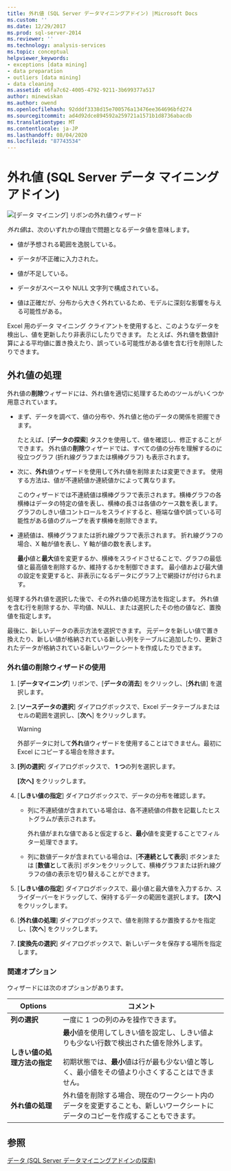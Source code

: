 ```yaml
---
title: 外れ値 (SQL Server データマイニングアドイン) |Microsoft Docs
ms.custom: ''
ms.date: 12/29/2017
ms.prod: sql-server-2014
ms.reviewer: ''
ms.technology: analysis-services
ms.topic: conceptual
helpviewer_keywords:
- exceptions [data mining]
- data preparation
- outliers [data mining]
- data cleaning
ms.assetid: e6fa7c62-4005-4792-9211-3b699377a517
author: minewiskan
ms.author: owend
ms.openlocfilehash: 92dddf3338d15e700576a13476ee364696bfd274
ms.sourcegitcommit: ad4d92dce894592a259721a1571b1d8736abacdb
ms.translationtype: MT
ms.contentlocale: ja-JP
ms.lasthandoff: 08/04/2020
ms.locfileid: "87743534"
---
```

# <a name="outliers-sql-server-data-mining-add-ins"></a>外れ値 (SQL Server データ マイニング アドイン)
  ![[データ マイニング] リボンの外れ値ウィザード](media/dmc-outliers.gif "[データ マイニング] リボンの外れ値ウィザード")  
  
 *外れ値*は、次のいずれかの理由で問題となるデータ値を意味します。  
  
-   値が予想される範囲を逸脱している。  
  
-   データが不正確に入力された。  
  
-   値が不足している。  
  
-   データがスペースや NULL 文字列で構成されている。  
  
-   値は正確だが、分布から大きく外れているため、モデルに深刻な影響を与える可能性がある。  
  
 Excel 用のデータ マイニング クライアントを使用すると、このようなデータを検出し、値を更新したり非表示にしたりできます。 たとえば、外れ値を数値計算による平均値に置き換えたり、誤っている可能性がある値を含む行を削除したりできます。  
  
## <a name="handling-outliers"></a>外れ値の処理  
 外れ値の**削除**ウィザードには、外れ値を適切に処理するためのツールがいくつか用意されています。  
  
-   まず、データを調べて、値の分布や、外れ値と他のデータの関係を把握できます。  
  
     たとえば、[**データの探索**] タスクを使用して、値を確認し、修正することができます。 外れ値の**削除**ウィザードでは、すべての値の分布を理解するのに役立つグラフ (折れ線グラフまたは横棒グラフ) も表示されます。  
  
-   次に、**外れ**値ウィザードを使用して外れ値を削除または変更できます。 使用する方法は、値が不連続値か連続値かによって異なります。  
  
     このウィザードでは不連続値は横棒グラフで表示されます。横棒グラフの各横棒はデータの特定の値を表し、横棒の長さは各値のケース数を表します。 グラフのしきい値コントロールをスライドすると、極端な値や誤っている可能性がある値のグループを表す横棒を削除できます。  
  
-   連続値は、横棒グラフまたは折れ線グラフで表示されます。 折れ線グラフの場合、X 軸が値を表し、Y 軸が値の数を表します。  
  
     **最小**値と**最大**値を変更するか、横棒をスライドさせることで、グラフの最低値と最高値を削除するか、維持するかを制御できます。 最小値および最大値の設定を変更すると、非表示になるデータにグラフ上で網掛けが付けられます。  
  
 処理する外れ値を選択した後で、その外れ値の処理方法を指定します。 外れ値を含む行を削除するか、平均値、NULL、または選択したその他の値など、置換値を指定します。  
  
 最後に、新しいデータの表示方法を選択できます。 元データを新しい値で置き換えたり、新しい値が格納されている新しい列をテーブルに追加したり、更新されたデータが格納されている新しいワークシートを作成したりできます。  
  
### <a name="using-the-outlier-wizard"></a>外れ値の削除ウィザードの使用  
  
1.  [**データマイニング**] リボンで、[**データの消去**] をクリックし、[**外れ**値] を選択します。  
  
2.  [**ソースデータの選択**] ダイアログボックスで、Excel データテーブルまたはセルの範囲を選択し、[**次へ**] をクリックします。  
  
    > [!WARNING]  
    >  外部データに対して**外れ**値ウィザードを使用することはできません。最初に Excel にコピーする場合を除きます。  
  
3.  **[列の選択**] ダイアログボックスで、 **1 つ**の列を選択します。  
  
     **[次へ]** をクリックします。  
  
4.  [**しきい値の指定**] ダイアログボックスで、データの分布を確認します。  
  
    -   列に不連続値が含まれている場合は、各不連続値の件数を記載したヒストグラムが表示されます。  
  
         外れ値がまれな値であると仮定すると、**最小**値を変更することでフィルター処理できます。  
  
    -   列に数値データが含まれている場合は、[**不連続として表示**] ボタンまたは [**数値と**して表示] ボタンをクリックして、横棒グラフまたは折れ線グラフの値の表示を切り替えることができます。  
  
5.  [**しきい値の指定**] ダイアログボックスで、最小値と最大値を入力するか、スライダーバーをドラッグして、保持するデータの範囲を選択します。 **[次へ]** をクリックします。  
  
6.  [**外れ値の処理**] ダイアログボックスで、値を削除するか置換するかを指定し、[**次へ**] をクリックします。  
  
7.  **[変換先の選択**] ダイアログボックスで、新しいデータを保存する場所を指定します。  
  
### <a name="related-options"></a>関連オプション  
 ウィザードには次のオプションがあります。  
  
|**Options**|**コメント**|  
|-----------------|-----------------|  
|**列の選択**|一度に 1 つの列のみを操作できます。|  
|**しきい値の処理方法の指定**|**最小**値を使用してしきい値を設定し、しきい値よりも少ない行数で検出された値を除外します。<br /><br /> 初期状態では、**最小**値は行が最も少ない値と等しく、最小値をその値より小さくすることはできません。|  
|**外れ値の処理**|外れ値を削除する場合、現在のワークシート内のデータを変更することも、新しいワークシートにデータのコピーを作成することもできます。|  
  
## <a name="see-also"></a>参照  
 [データ &#40;SQL Server データマイニングアドインの探索&#41;](explore-data-sql-server-data-mining-add-ins.md)  
  
  
